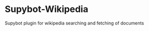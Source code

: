 Supybot-Wikipedia
=================

Supybot plugin for wikipedia searching and fetching of documents